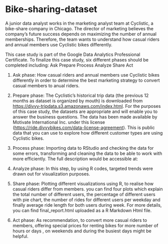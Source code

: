 # Bike-sharing-dataset
A junior data analyst works in the marketing analyst team at Cyclistic, a bike-share company in Chicago. The director of marketing believes the company’s future success depends on maximizing the number of annual memberships. Therefore, the team wants to understand how casual riders and annual members use Cyclistic bikes differently. 

This case study is part of the Google Data Analytics Professional Certificate. 
To finalize this case study, six different phases should be completed including: Ask  Prepare  Process  Analyze  Share  Act

1) Ask phase:
How casual riders and annual members use Cyclistic bikes differently in order to determine the best marketing strategy to convert casual members to anual riders.

2) Prepare phase:
The Cyclistic’s historical trip data (the previous 12 months as dataset is organized by mouth) is downloaded from https://divvy-tripdata.s3.amazonaws.com/index.html. 
For the purposes of this case study, the datasets are appropriate and will enable you to answer the business questions. 
The data has been made available by Motivate International Inc. under this license (https://ride.divvybikes.com/data-license-agreement). 
This is public data that you can use to explore how different customer types are using Cyclistic bikes. 

3) Process phase:
Importing data to RStudio and checking the data for some errors, transforming and cleaning the data to be able to work with more efficiently.
The full description would be accessible at:

4) Analyze phase:
In this step, by using R codes, targeted trends were drawn out for visualization purposes.

5) Share phase:
Plotting different visualizations using R, to realise how casual riders differ from members.
you can find four plots which explain the total number of different users, the percentage of different users with pie chart, the number of rides for different users per weekday and finally average ride length for both users during week.
For more details, you can find final_report.html uploaded as a R Markdown Html file.

6) Act phase:
As recommendation, to convert more casual riders to members, offering special prices for renting bikes for more number of hours or days , on weekends and during the busiest days might be helpful.


